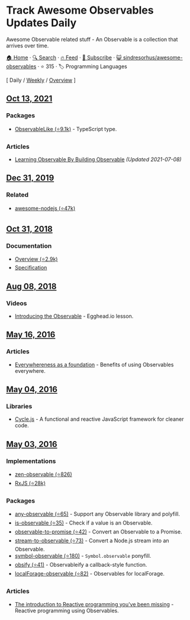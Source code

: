 # Track Awesome Observables Updates Daily

Awesome Observable related stuff - An Observable is a collection that arrives over time.

[🏠 Home](/README.md) · [🔍 Search](https://test.trackawesomelist.com/search/) · [🔥 Feed](https://test.trackawesomelist.com/sindresorhus/awesome-observables/feed.xml) · [📮 Subscribe](https://trackawesomelist.us17.list-manage.com/subscribe?u=d2f0117aa829c83a63ec63c2f&id=36a103854c) · [😺 sindresorhus/awesome-observables](https://github.com/sindresorhus/awesome-observables/blob/main/readme.md) · ⭐ 315 · 🏷️ Programming Languages

[ Daily / [Weekly](/content/sindresorhus/awesome-observables/week/README.md) / [Overview](/content/sindresorhus/awesome-observables/readme/README.md) ]



## [Oct 13, 2021](/content/2021/10/13/README.md)

### Packages

*   [ObservableLike (⭐9.1k)](https://github.com/sindresorhus/type-fest/blob/main/source/observable-like.d.ts) - TypeScript type.

### Articles

*   [Learning Observable By Building Observable](https://benlesh.com/posts/learning-observable-by-building-observable/) *(Updated 2021-07-08)*

## [Dec 31, 2019](/content/2019/12/31/README.md)

### Related

*   [awesome-nodejs (⭐47k)](https://github.com/sindresorhus/awesome-nodejs)

## [Oct 31, 2018](/content/2018/10/31/README.md)

### Documentation

*   [Overview (⭐2.9k)](https://github.com/tc39/proposal-observable)
*   [Specification](https://tc39.github.io/proposal-observable/)

## [Aug 08, 2018](/content/2018/08/08/README.md)

### Videos

*   [Introducing the Observable](https://egghead.io/lessons/javascript-introducing-the-observable) - Egghead.io lesson.

## [May 16, 2016](/content/2016/05/16/README.md)

### Articles

*   [Everywhereness as a foundation](http://staltz.com/everywhereness-as-a-foundation.html) - Benefits of using Observables everywhere.

## [May 04, 2016](/content/2016/05/04/README.md)

### Libraries

*   [Cycle.js](http://cycle.js.org) - A functional and reactive JavaScript framework for cleaner code.

## [May 03, 2016](/content/2016/05/03/README.md)

### Implementations

*   [zen-observable (⭐826)](https://github.com/zenparsing/zen-observable)
*   [RxJS (⭐28k)](https://github.com/ReactiveX/RxJS)

### Packages

*   [any-observable (⭐65)](https://github.com/sindresorhus/any-observable) - Support any Observable library and polyfill.
*   [is-observable (⭐35)](https://github.com/sindresorhus/is-observable) - Check if a value is an Observable.
*   [observable-to-promise (⭐42)](https://github.com/sindresorhus/observable-to-promise) - Convert an Observable to a Promise.
*   [stream-to-observable (⭐73)](https://github.com/jamestalmage/stream-to-observable) - Convert a Node.js stream into an Observable.
*   [symbol-observable (⭐180)](https://github.com/blesh/symbol-observable) - `Symbol.observable` ponyfill.
*   [obsify (⭐41)](https://github.com/samverschueren/obsify) - Observableify a callback-style function.
*   [localForage-observable (⭐82)](https://github.com/thgreasi/localForage-observable) - Observables for localForage.

### Articles

*   [The introduction to Reactive programming you've been missing](https://gist.github.com/staltz/868e7e9bc2a7b8c1f754) - Reactive programming using Observables.